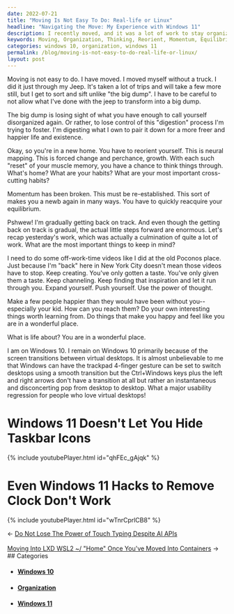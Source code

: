 ```yaml
---
date: 2022-07-21
title: "Moving Is Not Easy To Do: Real-life or Linux"
headline: "Navigating the Move: My Experience with Windows 11"
description: I recently moved, and it was a lot of work to stay organized. Moving to a new place has allowed me to think things through and reorient myself, and I'm looking to establish momentum, reacquire my equilibrium, and keep creating. Unfortunately, I've found that Windows 11 doesn't let you hide taskbar icons, and even hacks to remove the clock don't work. Read my blog post to find out how I'm dealing with the transition.
keywords: Moving, Organization, Thinking, Reorient, Momentum, Equilibrium, Creating, Windows 10, Windows 11, Taskbar, Icons, Clock, Hacks, Transition, Virtual Desktops
categories: windows 10, organization, windows 11
permalink: /blog/moving-is-not-easy-to-do-real-life-or-linux/
layout: post
---
```



Moving is not easy to do. I have moved. I moved myself without a truck. I did
it just through my Jeep. It's taken a lot of trips and will take a few more
still, but I get to sort and sift unlike "the big dump". I have to be careful
to not allow what I've done with the jeep to transform into a big dump.

The big dump is losing sight of what you have enough to call yourself
disorganized again. Or rather, to lose control of this "digestion" process I'm
trying to foster. I'm digesting what I own to pair it down for a more freer and
happier life and existence.

Okay, so you're in a new home. You have to reorient yourself. This is neural
mapping. This is forced change and perchance, growth. With each such "reset" of
your muscle memory, you have a chance to think things through. What's home?
What are your habits? What are your most important cross-cutting habits?

Momentum has been broken. This must be re-established. This sort of makes you a
newb again in many ways. You have to quickly reacquire your equilibrium.

Pshwew! I'm gradually getting back on track. And even though the getting back
on track is gradual, the actual little steps forward are enormous. Let's recap
yesterday's work, which was actually a culmination of quite a lot of work. What
are the most important things to keep in mind?

I need to do some off-work-time videos like I did at the old Poconos place.
Just because I'm "back" here in New York City doesn't mean those videos have to
stop. Keep creating. You've only gotten a taste. You've only given them a
taste. Keep channeling. Keep finding that inspiration and let it run through
you. Expand yourself. Push yourself. Use the power of thought.

Make a few people happier than they would have been without you--especially
your kid. How can you reach them? Do your own interesting things worth learning
from. Do things that make you happy and feel like you are in a wonderful place.

What is life about? You are in a wonderful place.

I am on Windows 10. I remain on Windows 10 primarily because of the screen
transitions between virtual desktops. It is almost unbelievable to me that
Windows can have the trackpad 4-finger gesture can be set to switch desktops
using a smooth transition but the Ctrl+Windows keys plus the left and right
arrows don't have a transition at all but rather an instantaneous and
disconcerting pop from desktop to desktop. What a major usability regression
for people who love virtual desktops!

# Windows 11 Doesn't Let You Hide Taskbar Icons

{% include youtubePlayer.html id="qhFEc_gAjqk" %}

# Even Windows 11 Hacks to Remove Clock Don't Work

{% include youtubePlayer.html id="wTnrCprlCB8" %}


<div class="post-nav"><div class="post-nav-prev"><span class="arrow">&larr;&nbsp;</span><a href="/blog/do-not-lose-the-power-of-touch-typing-despite-ai-apis">Do Not Lose The Power of Touch Typing Despite AI APIs</a></div> &nbsp; <div class="post-nav-next"><a href="/blog/moving-into-lxd-wsl2-home-once-you-ve-moved-into-containers">Moving Into LXD WSL2 ~/ "Home" Once You've Moved Into Containers</a><span class="arrow">&nbsp;&rarr;</span></div></div>
## Categories

<ul>
<li><h4><a href='/windows-10/'>Windows 10</a></h4></li>
<li><h4><a href='/organization/'>Organization</a></h4></li>
<li><h4><a href='/windows-11/'>Windows 11</a></h4></li></ul>